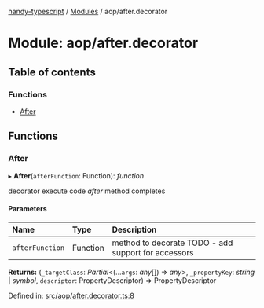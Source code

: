 [handy-typescript](../README.md) / [Modules](../modules.md) / aop/after.decorator

# Module: aop/after.decorator

## Table of contents

### Functions

- [After](aop_after_decorator.md#after)

## Functions

### After

▸ **After**(`afterFunction`: Function): *function*

decorator execute code _after_ method completes

#### Parameters

| Name | Type | Description |
| :------ | :------ | :------ |
| `afterFunction` | Function | method to decorate TODO - add support for accessors |

**Returns:** (`_targetClass`: *Partial*<(...`args`: *any*[]) => *any*\>, `_propertyKey`: *string* \| *symbol*, `descriptor`: PropertyDescriptor) => PropertyDescriptor

Defined in: [src/aop/after.decorator.ts:8](https://github.com/robbiemu/handy-typescript/blob/0ef0b5c/src/aop/after.decorator.ts#L8)
